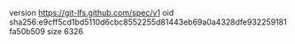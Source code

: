 version https://git-lfs.github.com/spec/v1
oid sha256:e9cff5cd1bd5110d6cbc8552255d81443eb69a0a4328dfe932259181fa50b509
size 6326
